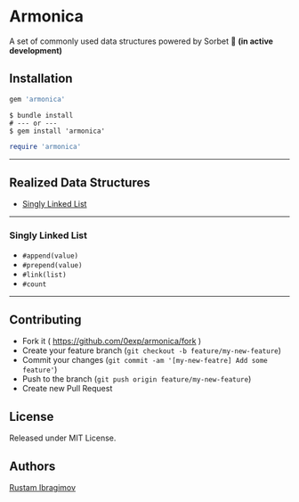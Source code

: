 # Armonica

A set of commonly used data structures powered by Sorbet 🍦 **(in active development)**

## Installation

```ruby
gem 'armonica'
```

```shell
$ bundle install
# --- or ---
$ gem install 'armonica'
```

```ruby
require 'armonica'
```

---

## Realized Data Structures

- [Singly Linked List](#singly-linked-list)

---

### Singly Linked List

- `#append(value)`
- `#prepend(value)`
- `#link(list)`
- `#count`

---

## Contributing

- Fork it ( https://github.com/0exp/armonica/fork )
- Create your feature branch (`git checkout -b feature/my-new-feature`)
- Commit your changes (`git commit -am '[my-new-featre] Add some feature'`)
- Push to the branch (`git push origin feature/my-new-feature`)
- Create new Pull Request

## License

Released under MIT License.

## Authors

[Rustam Ibragimov](https://github.com/0exp)
